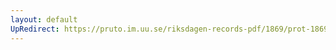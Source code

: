 ```yaml
---
layout: default
UpRedirect: https://pruto.im.uu.se/riksdagen-records-pdf/1869/prot-1869--fk--123.pdf
---
```

